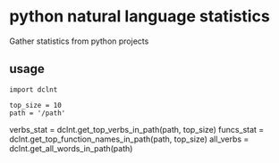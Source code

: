 python natural language statistics
==================================

Gather statistics from python projects

usage
-----

    import dclnt

    top_size = 10
    path = '/path'

verbs_stat = dclnt.get_top_verbs_in_path(path, top_size)
funcs_stat = dclnt.get_top_function_names_in_path(path, top_size)
all_verbs = dclnt.get_all_words_in_path(path)



